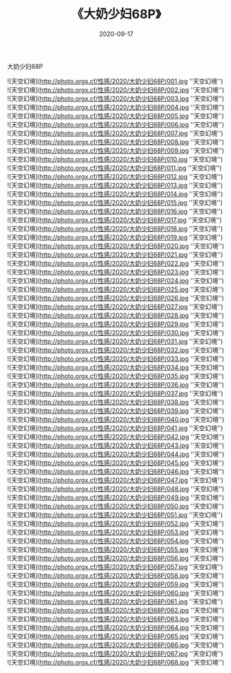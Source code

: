 ﻿---
layout: post
title: 《大奶少妇68P》
date: 2020-09-17
img: http://photo.orgx.cf/性感/2020/大奶少妇68P/000.jpg
tags: [美女,性感,泳衣]
---

大奶少妇68P



![天空幻境](http://photo.orgx.cf/性感/2020/大奶少妇68P/001.jpg ''天空幻境'')<br>
![天空幻境](http://photo.orgx.cf/性感/2020/大奶少妇68P/002.jpg ''天空幻境'')<br>
![天空幻境](http://photo.orgx.cf/性感/2020/大奶少妇68P/003.jpg ''天空幻境'')<br>
![天空幻境](http://photo.orgx.cf/性感/2020/大奶少妇68P/004.jpg ''天空幻境'')<br>
![天空幻境](http://photo.orgx.cf/性感/2020/大奶少妇68P/005.jpg ''天空幻境'')<br>
![天空幻境](http://photo.orgx.cf/性感/2020/大奶少妇68P/006.jpg ''天空幻境'')<br>
![天空幻境](http://photo.orgx.cf/性感/2020/大奶少妇68P/007.jpg ''天空幻境'')<br>
![天空幻境](http://photo.orgx.cf/性感/2020/大奶少妇68P/008.jpg ''天空幻境'')<br>
![天空幻境](http://photo.orgx.cf/性感/2020/大奶少妇68P/009.jpg ''天空幻境'')<br>
![天空幻境](http://photo.orgx.cf/性感/2020/大奶少妇68P/010.jpg ''天空幻境'')<br>
![天空幻境](http://photo.orgx.cf/性感/2020/大奶少妇68P/011.jpg ''天空幻境'')<br>
![天空幻境](http://photo.orgx.cf/性感/2020/大奶少妇68P/012.jpg ''天空幻境'')<br>
![天空幻境](http://photo.orgx.cf/性感/2020/大奶少妇68P/013.jpg ''天空幻境'')<br>
![天空幻境](http://photo.orgx.cf/性感/2020/大奶少妇68P/014.jpg ''天空幻境'')<br>
![天空幻境](http://photo.orgx.cf/性感/2020/大奶少妇68P/015.jpg ''天空幻境'')<br>
![天空幻境](http://photo.orgx.cf/性感/2020/大奶少妇68P/016.jpg ''天空幻境'')<br>
![天空幻境](http://photo.orgx.cf/性感/2020/大奶少妇68P/017.jpg ''天空幻境'')<br>
![天空幻境](http://photo.orgx.cf/性感/2020/大奶少妇68P/018.jpg ''天空幻境'')<br>
![天空幻境](http://photo.orgx.cf/性感/2020/大奶少妇68P/019.jpg ''天空幻境'')<br>
![天空幻境](http://photo.orgx.cf/性感/2020/大奶少妇68P/020.jpg ''天空幻境'')<br>
![天空幻境](http://photo.orgx.cf/性感/2020/大奶少妇68P/021.jpg ''天空幻境'')<br>
![天空幻境](http://photo.orgx.cf/性感/2020/大奶少妇68P/022.jpg ''天空幻境'')<br>
![天空幻境](http://photo.orgx.cf/性感/2020/大奶少妇68P/023.jpg ''天空幻境'')<br>
![天空幻境](http://photo.orgx.cf/性感/2020/大奶少妇68P/024.jpg ''天空幻境'')<br>
![天空幻境](http://photo.orgx.cf/性感/2020/大奶少妇68P/025.jpg ''天空幻境'')<br>
![天空幻境](http://photo.orgx.cf/性感/2020/大奶少妇68P/026.jpg ''天空幻境'')<br>
![天空幻境](http://photo.orgx.cf/性感/2020/大奶少妇68P/027.jpg ''天空幻境'')<br>
![天空幻境](http://photo.orgx.cf/性感/2020/大奶少妇68P/028.jpg ''天空幻境'')<br>
![天空幻境](http://photo.orgx.cf/性感/2020/大奶少妇68P/029.jpg ''天空幻境'')<br>
![天空幻境](http://photo.orgx.cf/性感/2020/大奶少妇68P/030.jpg ''天空幻境'')<br>
![天空幻境](http://photo.orgx.cf/性感/2020/大奶少妇68P/031.jpg ''天空幻境'')<br>
![天空幻境](http://photo.orgx.cf/性感/2020/大奶少妇68P/032.jpg ''天空幻境'')<br>
![天空幻境](http://photo.orgx.cf/性感/2020/大奶少妇68P/033.jpg ''天空幻境'')<br>
![天空幻境](http://photo.orgx.cf/性感/2020/大奶少妇68P/034.jpg ''天空幻境'')<br>
![天空幻境](http://photo.orgx.cf/性感/2020/大奶少妇68P/035.jpg ''天空幻境'')<br>
![天空幻境](http://photo.orgx.cf/性感/2020/大奶少妇68P/036.jpg ''天空幻境'')<br>
![天空幻境](http://photo.orgx.cf/性感/2020/大奶少妇68P/037.jpg ''天空幻境'')<br>
![天空幻境](http://photo.orgx.cf/性感/2020/大奶少妇68P/038.jpg ''天空幻境'')<br>
![天空幻境](http://photo.orgx.cf/性感/2020/大奶少妇68P/039.jpg ''天空幻境'')<br>
![天空幻境](http://photo.orgx.cf/性感/2020/大奶少妇68P/040.jpg ''天空幻境'')<br>
![天空幻境](http://photo.orgx.cf/性感/2020/大奶少妇68P/041.jpg ''天空幻境'')<br>
![天空幻境](http://photo.orgx.cf/性感/2020/大奶少妇68P/042.jpg ''天空幻境'')<br>
![天空幻境](http://photo.orgx.cf/性感/2020/大奶少妇68P/043.jpg ''天空幻境'')<br>
![天空幻境](http://photo.orgx.cf/性感/2020/大奶少妇68P/044.jpg ''天空幻境'')<br>
![天空幻境](http://photo.orgx.cf/性感/2020/大奶少妇68P/045.jpg ''天空幻境'')<br>
![天空幻境](http://photo.orgx.cf/性感/2020/大奶少妇68P/046.jpg ''天空幻境'')<br>
![天空幻境](http://photo.orgx.cf/性感/2020/大奶少妇68P/047.jpg ''天空幻境'')<br>
![天空幻境](http://photo.orgx.cf/性感/2020/大奶少妇68P/048.jpg ''天空幻境'')<br>
![天空幻境](http://photo.orgx.cf/性感/2020/大奶少妇68P/049.jpg ''天空幻境'')<br>
![天空幻境](http://photo.orgx.cf/性感/2020/大奶少妇68P/050.jpg ''天空幻境'')<br>
![天空幻境](http://photo.orgx.cf/性感/2020/大奶少妇68P/051.jpg ''天空幻境'')<br>
![天空幻境](http://photo.orgx.cf/性感/2020/大奶少妇68P/052.jpg ''天空幻境'')<br>
![天空幻境](http://photo.orgx.cf/性感/2020/大奶少妇68P/053.jpg ''天空幻境'')<br>
![天空幻境](http://photo.orgx.cf/性感/2020/大奶少妇68P/054.jpg ''天空幻境'')<br>
![天空幻境](http://photo.orgx.cf/性感/2020/大奶少妇68P/055.jpg ''天空幻境'')<br>
![天空幻境](http://photo.orgx.cf/性感/2020/大奶少妇68P/056.jpg ''天空幻境'')<br>
![天空幻境](http://photo.orgx.cf/性感/2020/大奶少妇68P/057.jpg ''天空幻境'')<br>
![天空幻境](http://photo.orgx.cf/性感/2020/大奶少妇68P/058.jpg ''天空幻境'')<br>
![天空幻境](http://photo.orgx.cf/性感/2020/大奶少妇68P/059.jpg ''天空幻境'')<br>
![天空幻境](http://photo.orgx.cf/性感/2020/大奶少妇68P/060.jpg ''天空幻境'')<br>
![天空幻境](http://photo.orgx.cf/性感/2020/大奶少妇68P/061.jpg ''天空幻境'')<br>
![天空幻境](http://photo.orgx.cf/性感/2020/大奶少妇68P/062.jpg ''天空幻境'')<br>
![天空幻境](http://photo.orgx.cf/性感/2020/大奶少妇68P/063.jpg ''天空幻境'')<br>
![天空幻境](http://photo.orgx.cf/性感/2020/大奶少妇68P/064.jpg ''天空幻境'')<br>
![天空幻境](http://photo.orgx.cf/性感/2020/大奶少妇68P/065.jpg ''天空幻境'')<br>
![天空幻境](http://photo.orgx.cf/性感/2020/大奶少妇68P/066.jpg ''天空幻境'')<br>
![天空幻境](http://photo.orgx.cf/性感/2020/大奶少妇68P/067.jpg ''天空幻境'')<br>
![天空幻境](http://photo.orgx.cf/性感/2020/大奶少妇68P/068.jpg ''天空幻境'')<br>
